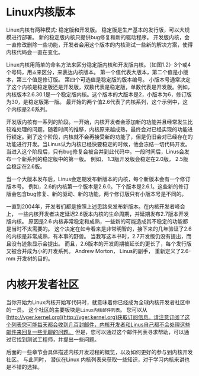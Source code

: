 # Linux内核版本
Linux内核有两种模式: 稳定版和开发版。 稳定版是生产基本的发行版，可以大规模进行部署。 新的稳定版内核只提供bug修复和新的驱动程序。 开发版内核，会一直修改删除一些功能，开发者会用这个版本的内核测试一些新的解决方案，使得内核代码会一直在变化。

Linux内核用简单的命名方法来区分稳定版内核和开发版内核。（如图1.2）3个或4个号码，用`点`来区分，来表达内核版本。 第一个值代表大版本，第二个值是小版本，第三个值是修订版。 第四个可选值是稳定版的版本编号。 小版本号通常决定了这个内核是稳定版还是开发版，双数代表是稳定版，单数代表是开发版。例如，内核版本2.6.30.1是一个稳定版内核。这个版本的大版本是2，小版本为6，修订版为30，是稳定版第一版。 最开始的两个值2.6代表了内核系列，这个示例中，这个内核是2.6系列。

开发版内核有一系列的阶段。一开始，内核开发者会添加新的功能并且经常发生比较难处理的问题。随着时间的推移，内核原来越成熟，最终会对已经实现的功能进行锁定。到了这个阶段，内核就不会再接受新的功能了，但是仍旧会对已经存在的功能进行开发。当Linus认为内核已经快要稳定的时候，他会冻结一切代码开发。 当进入这个阶段后，只有bug修复会被合并到此代码中。一段时间后，Linus会发布一个新系列的稳定版中的第一版。 例如， 1.3版开发版会稳定在2.0版， 2.5版会稳定在2.6版。

当一个大版本发布后，Linus会定期发布新版本的内核，每个新版本会有一个修订版本号。 例如，2.6的内核第一个版本是2.6.0。下个版本是2.6.1。这些新的修订版会包含bug修复、新的驱动、新的功能，两个修订版只有小版本号是不同的。

一直到2004年，开发者们都是按照上述思路来发布新版本。在内核开发者峰会上， 一些内核开发者决定延迟2.6版本内核的生命周期，并延期发布2.7版本开发版内核。 原因是2.6 内核非常稳定和成熟，一些新的可能造成其不稳定的功能都是当时不太需要的。 这个决定在如今看来是非常明智的，接下来的几年验证了2.6的内核是非常成熟，有本事的野兽。 当我写这本书时，2.7开发版仍没有提出，而且没有迹象显示会提出。 而且，2.6版本的开发周期被延长的更长了，每个发行版又被合并成为小的开发系列。 Andrew Morton， Linus的副手， 重新定义了2.6-mm 开发树的目的。

# 内核开发者社区
当你开始为Linux内核开始写代码时，就意味着你已经成为全球内核开发者社区中的一员。 这个社区的主要板块是`Linux内核邮件列表`。 您可以从[http://vger.kernel.org](http://vger.kernel.org)获取订阅信息。请注意订阅了这个列表您可能每天都会收到几百封邮件，内核开发者和Linus自己都不会处理这些邮件来回复一些无聊的问题。 但是，您可以通过这个邮件列表寻求帮助，可以通过它找到测试工程师，并提出一些问题。

后面的一些章节会具体描述内核开发过程的概览，以及如何更好的参与到内核开发社区。 与此同时， 潜伏在Linux 内核列表来获取一些知识，对于学习内核来讲也是不错的选择。